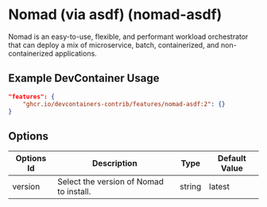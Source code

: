 
# Nomad (via asdf) (nomad-asdf)

Nomad is an easy-to-use, flexible, and performant workload orchestrator that can deploy a mix of microservice, batch, containerized, and non-containerized applications.

## Example DevContainer Usage

```json
"features": {
    "ghcr.io/devcontainers-contrib/features/nomad-asdf:2": {}
}
```

## Options

| Options Id | Description | Type | Default Value |
|-----|-----|-----|-----|
| version | Select the version of Nomad to install. | string | latest |


